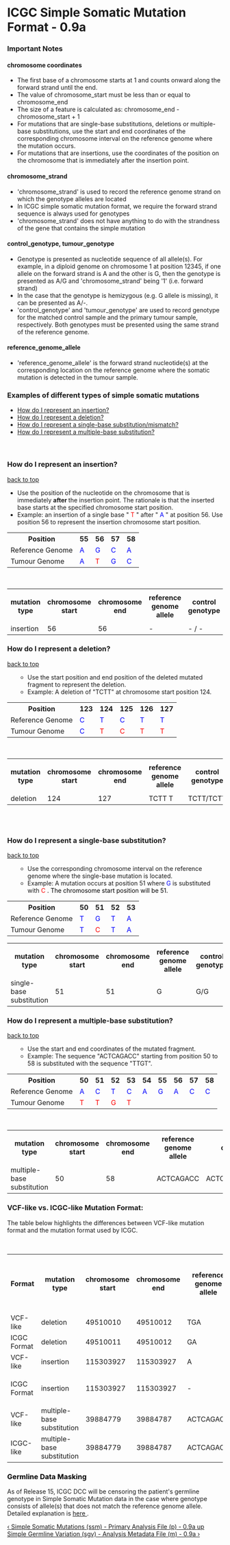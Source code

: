 <h1 class="title">
 ICGC Simple Somatic Mutation Format - 0.9a
</h1>
<div id="content-group" class="content-group row nested " style="width:100%">
 <div id="content-group-inner" class="content-group-inner inner">
  <div id="content-region" class="content-region row nested">
   <div id="content-region-inner" class="content-region-inner inner">
    <a name="main-content-area" id="main-content-area">
    </a>
    <div id="content-inner" class="content-inner block">
     <div id="content-inner-inner" class="content-inner-inner inner">
      <div id="content-content" class="content-content">
       <div id="node-6554" class="node odd full-node node-type-book">
        <div class="inner">
         <div class="content clearfix">
          <div class="view" id="content">
           <div class="wiki-content group" id="main-content">
            <div>
             <h3 id="important_notes">
              Important Notes
             </h3>
             <h4 id="ICGCSimpleSomaticMutationFormat-chromosomecoordinates">
              chromosome coordinates
             </h4>
             <ul>
              <li>
               The first base of a chromosome starts at 1 and counts onward along the forward strand until the end.
              </li>
              <li>
               The value of chromosome_start must be less than or equal to chromosome_end
              </li>
              <li>
               The size of a feature is calculated as: chromosome_end - chromosome_start + 1
              </li>
              <li>
               For mutations that are single-base substitutions, deletions or multiple-base substitutions, use the start and end coordinates of the corresponding chromosome interval on the reference genome where the mutation occurs.
              </li>
              <li>
               For mutations that are insertions, use the coordinates of the position on the chromosome that is immediately after the insertion point.
              </li>
             </ul>
             <h4 id="ICGCSimpleSomaticMutationFormat-chromosome_strand">
              chromosome_strand
             </h4>
             <ul>
              <li>
               &#39;chromosome_strand&#39; is used to record the reference genome strand on which the genotype alleles are located
              </li>
              <li>
               In ICGC simple somatic mutation format, we require the forward strand sequence is always used for genotypes
              </li>
              <li>
               &#39;chromosome_strand&#39; does not have anything to do with the strandness of the gene that contains the simple mutation
              </li>
             </ul>
             <h4 id="ICGCSimpleSomaticMutationFormat-control_genotype,tumour_genotype" style="list-style-type: none;background-image: none;">
              control_genotype, tumour_genotype
             </h4>
             <ul>
              <li>
               Genotype is presented as nucleotide sequence of all allele(s). For example, in a diploid genome on chromosome 1 at position 12345, if one allele on the forward strand is A and the other is G, then the genotype is presented as A/G and &#39;chromosome_strand&#39; being &#39;1&#39; (i.e. forward strand)
              </li>
              <li>
               In the case that the genotype is hemizygous (e.g. G allele is missing), it can be presented as A/-.
              </li>
              <li>
               &#39;control_genotype&#39; and &#39;tumour_genotype&#39; are used to record genotype for the matched control sample and the primary tumour sample, respectively. Both genotypes must be presented using the same strand of the reference genome.
              </li>
             </ul>
             <h4 id="ICGCSimpleSomaticMutationFormat-reference_genome_allele">
              reference_genome_allele
             </h4>
             <ul>
              <li>
               &#39;reference_genome_allele&#39; is the forward strand nucleotide(s) at the corresponding location on the reference genome where the somatic mutation is detected in the tumour sample.
              </li>
             </ul>
             <h3 id="examples">
              Examples of different types of simple somatic mutations
             </h3>
             <ul>
              <li>
               <a href="#how1">
                How do I represent an insertion?
               </a>
              </li>
              <li>
               <a href="#how2">
                How do I represent a deletion?
               </a>
              </li>
              <li>
               <a href="#how3">
                How do I represent a single-base substitution/mismatch?
               </a>
              </li>
              <li>
               <a href="#how4">
                How do I represent a multiple-base substitution?
               </a>
               <br>
               <br>
               <br>
              </li>
             </ul>
             <h3 id="how1">
              How do I represent an insertion?
             </h3>
             <p>
              <a href="#examples">
               back to top
              </a>
             </p>
             <p>
             </p>
            </div>
            <ul>
             <li>
              Use the position of the nucleotide on the chromosome that is immediately
              <strong>
               after
              </strong>
              the insertion point. The rationale is that the inserted base starts at the specified chromosome start position.
             </li>
             <li>
              Example: an insertion of a single base &#34;
              <span style="color: rgb(255,0,0);">
               T
              </span>
              &#34; after &#34;
              <span style="color: rgb(0,0,255);">
               A
              </span>
              &#34; at position 56. Use position 56 to represent the insertion chromosome start position.
             </li>
            </ul>
            <p>
            </p>
            <div>
             <table class="confluenceTable">
              <tbody style="margin-left: 30.0px;">
               <tr style="margin-left: 30.0px;">
                <th class="confluenceTh" style="margin-left: 30.0px;">
                 Position
                </th>
                <th class="confluenceTh" style="margin-left: 30.0px;">
                 55
                </th>
                <th class="confluenceTh" style="margin-left: 30.0px;">
                 56
                </th>
                <th class="confluenceTh" style="margin-left: 30.0px;">
                 57
                </th>
                <th class="confluenceTh" style="margin-left: 30.0px;">
                 58
                </th>
               </tr>
               <tr style="margin-left: 30.0px;">
                <td class="confluenceTd" style="margin-left: 30.0px;">
                 Reference Genome
                </td>
                <td class="confluenceTd" style="margin-left: 30.0px;">
                 <span style="color: rgb(0,0,255);">
                  A
                 </span>
                </td>
                <td class="confluenceTd" style="margin-left: 30.0px;">
                 <span style="color: rgb(0,0,255);">
                  G
                 </span>
                </td>
                <td class="confluenceTd" style="margin-left: 30.0px;">
                 <span style="color: rgb(0,0,255);">
                  C
                 </span>
                </td>
                <td class="confluenceTd" style="margin-left: 30.0px;">
                 <span style="color: rgb(0,0,255);">
                  A
                 </span>
                </td>
               </tr>
               <tr style="margin-left: 30.0px;">
                <td class="confluenceTd" style="margin-left: 30.0px;">
                 Tumour Genome
                </td>
                <td class="confluenceTd" style="margin-left: 30.0px;">
                 <span style="color: rgb(0,0,255);">
                  A
                 </span>
                </td>
                <td class="confluenceTd" style="margin-left: 30.0px;">
                 <span style="color: rgb(255,0,0);">
                  T
                 </span>
                </td>
                <td class="confluenceTd" style="margin-left: 30.0px;">
                 <span style="color: rgb(0,0,255);">
                  G
                 </span>
                </td>
                <td class="confluenceTd" style="margin-left: 30.0px;">
                 <span style="color: rgb(0,0,255);">
                  C
                 </span>
                </td>
               </tr>
              </tbody>
             </table>
             <p>
              <br>
             </p>
            </div>
            <div>
             <table class="confluenceTable">
              <tbody style="margin-left: 30.0px;">
               <tr style="margin-left: 30.0px;">
                <th class="confluenceTh" style="margin-left: 30.0px;">
                 mutation type
                </th>
                <th class="confluenceTh" style="margin-left: 30.0px;">
                 chromosome start
                </th>
                <th class="confluenceTh" style="margin-left: 30.0px;">
                 chromosome end
                </th>
                <th class="confluenceTh" style="margin-left: 30.0px;">
                 reference genome allele
                </th>
                <th class="confluenceTh" style="margin-left: 30.0px;">
                 control genotype
                </th>
                <th class="confluenceTh" style="margin-left: 30.0px;">
                 tumour genotype
                </th>
                <th class="confluenceTh" style="margin-left: 30.0px;">
                 mutated from allele
                </th>
                <th class="confluenceTh" style="margin-left: 30.0px;">
                 <p>
                  mutated to allele
                 </p>
                </th>
               </tr>
               <tr style="margin-left: 30.0px;">
                <td class="confluenceTd" style="margin-left: 30.0px;">
                 insertion
                </td>
                <td class="confluenceTd" style="margin-left: 30.0px;">
                 56
                </td>
                <td class="confluenceTd" style="margin-left: 30.0px;">
                 56
                </td>
                <td class="confluenceTd" style="margin-left: 30.0px;">
                 -
                </td>
                <td class="confluenceTd" style="margin-left: 30.0px;">
                 - / -
                </td>
                <td class="confluenceTd" style="margin-left: 30.0px;">
                 - /T
                </td>
                <td class="confluenceTd" style="margin-left: 30.0px;">
                 -
                </td>
                <td class="confluenceTd" style="margin-left: 30.0px;">
                 T
                </td>
               </tr>
              </tbody>
             </table>
            </div>
            <h3 id="how2">
             How do I represent a deletion?
            </h3>
            <p>
             <a href="#examples">
              back to top
             </a>
            </p>
            <p>
            </p>
            <ul>
             <li style="list-style-type: none;background-image: none;">
              <ul>
               <li>
                Use the start position and end position of the deleted mutated fragment to represent the deletion.
               </li>
               <li>
                Example: A deletion of &#34;TCTT&#34; at chromosome start position 124.
               </li>
              </ul>
             </li>
            </ul>
            <p style="margin-left: 30.0px;">
            </p>
            <div>
             <table class="confluenceTable">
              <tbody style="margin-left: 60.0px;">
               <tr style="margin-left: 60.0px;">
                <th class="confluenceTh" style="margin-left: 60.0px;">
                 Position
                </th>
                <th class="confluenceTh" style="margin-left: 60.0px;">
                 123
                </th>
                <th class="confluenceTh" style="margin-left: 60.0px;">
                 124
                </th>
                <th class="confluenceTh" style="margin-left: 60.0px;">
                 125
                </th>
                <th class="confluenceTh" style="margin-left: 60.0px;">
                 126
                </th>
                <th class="confluenceTh" style="margin-left: 60.0px;" colspan="1">
                 127
                </th>
               </tr>
               <tr style="margin-left: 60.0px;">
                <td class="confluenceTd" style="margin-left: 60.0px;">
                 Reference Genome
                </td>
                <td class="confluenceTd" style="margin-left: 60.0px;">
                 <span style="color: rgb(0,0,255);">
                  C
                 </span>
                </td>
                <td class="confluenceTd" style="margin-left: 60.0px;">
                 <span style="color: rgb(0,0,255);">
                  T
                 </span>
                </td>
                <td class="confluenceTd" style="margin-left: 60.0px;">
                 <span style="color: rgb(0,0,255);">
                  C
                 </span>
                </td>
                <td class="confluenceTd" style="margin-left: 60.0px;">
                 <span style="color: rgb(0,0,255);">
                  T
                 </span>
                </td>
                <td class="confluenceTd" style="margin-left: 60.0px;" colspan="1">
                 <span style="color: rgb(0,0,255);">
                  T
                 </span>
                </td>
               </tr>
               <tr style="margin-left: 60.0px;">
                <td class="confluenceTd" style="margin-left: 60.0px;">
                 Tumour Genome
                </td>
                <td class="confluenceTd" style="margin-left: 60.0px;">
                 <span style="color: rgb(0,0,255);">
                  C
                 </span>
                </td>
                <td class="confluenceTd" style="margin-left: 60.0px;">
                 <span style="color: rgb(255,0,0);">
                  T
                 </span>
                </td>
                <td class="confluenceTd" style="margin-left: 60.0px;">
                 <span style="color: rgb(255,0,0);">
                  C
                 </span>
                </td>
                <td class="confluenceTd" style="margin-left: 60.0px;">
                 <span style="color: rgb(255,0,0);">
                  T
                 </span>
                </td>
                <td class="confluenceTd" style="margin-left: 60.0px;" colspan="1">
                 <span style="color: rgb(255,0,0);">
                  T
                 </span>
                </td>
               </tr>
              </tbody>
             </table>
            </div>
            <div>
             <br>
             <table class="confluenceTable">
              <tbody style="margin-left: 60.0px;">
               <tr style="margin-left: 60.0px;">
                <th class="confluenceTh" style="margin-left: 60.0px;">
                 mutation type
                </th>
                <th class="confluenceTh" style="margin-left: 60.0px;">
                 chromosome start
                </th>
                <th class="confluenceTh" style="margin-left: 60.0px;">
                 chromosome end
                </th>
                <th class="confluenceTh" style="margin-left: 60.0px;">
                 reference genome allele
                </th>
                <th class="confluenceTh" style="margin-left: 60.0px;">
                 control genotype
                </th>
                <th class="confluenceTh" style="margin-left: 60.0px;">
                 tumour genotype
                </th>
                <th class="confluenceTh" style="margin-left: 60.0px;">
                 mutated from allele
                </th>
                <th class="confluenceTh" style="margin-left: 60.0px;">
                 <p style="text-align: left;">
                  mutated to allele
                 </p>
                </th>
               </tr>
               <tr style="margin-left: 60.0px;">
                <td class="confluenceTd" style="margin-left: 60.0px;">
                 <span>
                  deletion
                 </span>
                </td>
                <td class="confluenceTd" style="margin-left: 60.0px;">
                 <span>
                  124
                 </span>
                </td>
                <td class="confluenceTd" style="margin-left: 60.0px;">
                 <span>
                  127
                 </span>
                </td>
                <td class="confluenceTd" style="margin-left: 60.0px;">
                 <span>
                  TCTT
                 </span>
                 <span>
                  T
                 </span>
                </td>
                <td class="confluenceTd" style="margin-left: 60.0px;">
                 <span>
                  TCTT/TCTT
                 </span>
                </td>
                <td class="confluenceTd" style="margin-left: 60.0px;">
                 <span>
                  TCTT/-
                 </span>
                </td>
                <td class="confluenceTd" style="margin-left: 60.0px;">
                 <span>
                  TCTT
                 </span>
                </td>
                <td class="confluenceTd" style="margin-left: 60.0px;">
                 -
                </td>
               </tr>
              </tbody>
             </table>
            </div>
            <p>
             <br>
             <br>
            </p>
            <h3 id="how3">
             How do I represent a single-base substitution?
            </h3>
            <p>
             <a href="#examples">
              back to top
             </a>
            </p>
            <p>
            </p>
            <ul>
             <li style="list-style-type: none;background-image: none;">
              <ul>
               <li>
                Use the corresponding chromosome interval on the reference genome where the single-base mutation is located.
               </li>
               <li>
                Example: A mutation occurs at position 51 where
                <span style="color: rgb(0,0,255);">
                 G
                </span>
                is substituted with
                <span style="color: rgb(255,0,0);">
                 C
                 <span style="color: rgb(0,0,0);">
                  . The chromosome start position will be 51.
                 </span>
                </span>
               </li>
              </ul>
             </li>
            </ul>
            <p>
            </p>
            <div>
             <table class="confluenceTable">
              <tbody style="margin-left: 60.0px;">
               <tr style="margin-left: 60.0px;">
                <th class="confluenceTh" style="margin-left: 60.0px;">
                 Position
                </th>
                <th class="confluenceTh" style="margin-left: 60.0px;">
                 50
                </th>
                <th class="confluenceTh" style="margin-left: 60.0px;">
                 51
                </th>
                <th class="confluenceTh" style="margin-left: 60.0px;">
                 52
                </th>
                <th class="confluenceTh" style="margin-left: 60.0px;">
                 53
                </th>
               </tr>
               <tr style="margin-left: 60.0px;">
                <td class="confluenceTd" style="margin-left: 60.0px;">
                 Reference Genome
                </td>
                <td class="confluenceTd" style="margin-left: 60.0px;">
                 <span style="color: rgb(0,0,255);">
                  T
                 </span>
                </td>
                <td class="confluenceTd" style="margin-left: 60.0px;">
                 <span style="color: rgb(0,0,255);">
                  G
                 </span>
                </td>
                <td class="confluenceTd" style="margin-left: 60.0px;">
                 <span style="color: rgb(0,0,255);">
                  T
                 </span>
                </td>
                <td class="confluenceTd" style="margin-left: 60.0px;">
                 <span style="color: rgb(0,0,255);">
                  A
                 </span>
                </td>
               </tr>
               <tr style="margin-left: 60.0px;">
                <td class="confluenceTd" style="margin-left: 60.0px;">
                 Tumour Genome
                </td>
                <td class="confluenceTd" style="margin-left: 60.0px;">
                 <span style="color: rgb(0,0,255);">
                  T
                 </span>
                </td>
                <td class="confluenceTd" style="margin-left: 60.0px;">
                 <span style="color: rgb(255,0,0);">
                  C
                 </span>
                </td>
                <td class="confluenceTd" style="margin-left: 60.0px;">
                 <span style="color: rgb(0,0,255);">
                  T
                 </span>
                </td>
                <td class="confluenceTd" style="margin-left: 60.0px;">
                 <span style="color: rgb(0,0,255);">
                  A
                 </span>
                </td>
               </tr>
              </tbody>
             </table>
            </div>
            <div>
             <table class="confluenceTable">
              <tbody style="margin-left: 60.0px;">
               <tr style="margin-left: 60.0px;">
                <th class="confluenceTh" style="margin-left: 60.0px;">
                 mutation type
                </th>
                <th class="confluenceTh" style="margin-left: 60.0px;">
                 chromosome start
                </th>
                <th class="confluenceTh" style="margin-left: 60.0px;">
                 chromosome end
                </th>
                <th class="confluenceTh" style="margin-left: 60.0px;">
                 reference genome allele
                </th>
                <th class="confluenceTh" style="margin-left: 60.0px;">
                 control genotype
                </th>
                <th class="confluenceTh" style="margin-left: 60.0px;">
                 tumour genotype
                </th>
                <th class="confluenceTh" style="margin-left: 60.0px;">
                 mutated from allele
                </th>
                <th class="confluenceTh" style="margin-left: 60.0px;">
                 <p>
                  mutated to allele
                 </p>
                </th>
               </tr>
               <tr style="margin-left: 60.0px;">
                <td class="confluenceTd" style="margin-left: 60.0px;">
                 single-base substitution
                </td>
                <td class="confluenceTd" style="margin-left: 60.0px;">
                 51
                </td>
                <td class="confluenceTd" style="margin-left: 60.0px;">
                 51
                </td>
                <td class="confluenceTd" style="margin-left: 60.0px;">
                 G
                </td>
                <td class="confluenceTd" style="margin-left: 60.0px;">
                 G/G
                </td>
                <td class="confluenceTd" style="margin-left: 60.0px;">
                 G/C
                </td>
                <td class="confluenceTd" style="margin-left: 60.0px;">
                 G
                </td>
                <td class="confluenceTd" style="margin-left: 60.0px;">
                 C
                </td>
               </tr>
              </tbody>
             </table>
            </div>
            <h3 id="how4">
             How do I represent a multiple-base substitution?
            </h3>
            <p>
             <a href="#examples">
              back to top
             </a>
            </p>
            <div>
             <p>
             </p>
             <ul>
              <li style="list-style-type: none;background-image: none;">
               <ul>
                <li>
                 Use the start and end coordinates of the mutated fragment.
                </li>
                <li>
                 Example: The sequence &#34;ACTCAGACC&#34; starting from position 50 to 58 is substituted with the sequence &#34;TTGT&#34;.
                </li>
               </ul>
              </li>
             </ul>
             <p>
             </p>
             <p>
             </p>
             <div>
              <table class="confluenceTable">
               <tbody style="margin-left: 60.0px;">
                <tr style="margin-left: 60.0px;">
                 <th class="confluenceTh" style="margin-left: 60.0px;">
                  Position
                 </th>
                 <th class="confluenceTh" style="margin-left: 60.0px;">
                  50
                 </th>
                 <th class="confluenceTh" style="margin-left: 60.0px;">
                  51
                 </th>
                 <th class="confluenceTh" style="margin-left: 60.0px;">
                  52
                 </th>
                 <th class="confluenceTh" style="margin-left: 60.0px;">
                  53
                 </th>
                 <th class="confluenceTh" style="margin-left: 60.0px;" colspan="1">
                  54
                 </th>
                 <th class="confluenceTh" style="margin-left: 60.0px;" colspan="1">
                  55
                 </th>
                 <th class="confluenceTh" style="margin-left: 60.0px;" colspan="1">
                  56
                 </th>
                 <th class="confluenceTh" style="margin-left: 60.0px;" colspan="1">
                  57
                 </th>
                 <th class="confluenceTh" style="margin-left: 60.0px;" colspan="1">
                  58
                 </th>
                </tr>
                <tr style="margin-left: 60.0px;">
                 <td class="confluenceTd" style="margin-left: 60.0px;">
                  Reference Genome
                 </td>
                 <td class="confluenceTd" style="margin-left: 60.0px;">
                  <span style="color: rgb(0,0,255);">
                   A
                  </span>
                 </td>
                 <td class="confluenceTd" style="margin-left: 60.0px;">
                  <span style="color: rgb(0,0,255);">
                   C
                  </span>
                 </td>
                 <td class="confluenceTd" style="margin-left: 60.0px;">
                  <span style="color: rgb(0,0,255);">
                   T
                  </span>
                 </td>
                 <td class="confluenceTd" style="margin-left: 60.0px;">
                  <span style="color: rgb(0,0,255);">
                   C
                  </span>
                 </td>
                 <td class="confluenceTd" style="margin-left: 60.0px;" colspan="1">
                  <span style="color: rgb(0,0,255);">
                   A
                  </span>
                 </td>
                 <td class="confluenceTd" style="margin-left: 60.0px;" colspan="1">
                  <span style="color: rgb(0,0,255);">
                   G
                  </span>
                 </td>
                 <td class="confluenceTd" style="margin-left: 60.0px;" colspan="1">
                  <span style="color: rgb(0,0,255);">
                   A
                  </span>
                 </td>
                 <td class="confluenceTd" style="margin-left: 60.0px;" colspan="1">
                  <span style="color: rgb(0,0,255);">
                   C
                  </span>
                 </td>
                 <td class="confluenceTd" style="margin-left: 60.0px;" colspan="1">
                  <span style="color: rgb(0,0,255);">
                   C
                  </span>
                 </td>
                </tr>
                <tr style="margin-left: 60.0px;">
                 <td class="confluenceTd" style="margin-left: 60.0px;">
                  Tumour Genome
                 </td>
                 <td class="confluenceTd" style="margin-left: 60.0px;">
                  <span style="color: rgb(255,0,0);">
                   T
                  </span>
                 </td>
                 <td class="confluenceTd" style="margin-left: 60.0px;">
                  <span style="color: rgb(255,0,0);">
                   T
                  </span>
                 </td>
                 <td class="confluenceTd" style="margin-left: 60.0px;">
                  <span style="color: rgb(255,0,0);">
                   G
                  </span>
                 </td>
                 <td class="confluenceTd" style="margin-left: 60.0px;">
                  <span style="color: rgb(255,0,0);">
                   T
                  </span>
                 </td>
                 <td class="confluenceTd" colspan="1">
                 </td>
                 <td class="confluenceTd" colspan="1">
                 </td>
                 <td class="confluenceTd" colspan="1">
                 </td>
                 <td class="confluenceTd" colspan="1">
                 </td>
                 <td class="confluenceTd" colspan="1">
                 </td>
                </tr>
               </tbody>
              </table>
             </div>
             <div>
              <br>
              <table class="confluenceTable">
               <tbody style="margin-left: 60.0px;">
                <tr style="margin-left: 60.0px;">
                 <th class="confluenceTh" style="margin-left: 60.0px;">
                  mutation type
                 </th>
                 <th class="confluenceTh" style="margin-left: 60.0px;">
                  chromosome start
                 </th>
                 <th class="confluenceTh" style="margin-left: 60.0px;">
                  chromosome end
                 </th>
                 <th class="confluenceTh" style="margin-left: 60.0px;">
                  reference genome allele
                 </th>
                 <th class="confluenceTh" style="margin-left: 60.0px;">
                  control genotype
                 </th>
                 <th class="confluenceTh" style="margin-left: 60.0px;">
                  tumour genotype
                 </th>
                 <th class="confluenceTh" style="margin-left: 60.0px;">
                  mutated from allele
                 </th>
                 <th class="confluenceTh" style="margin-left: 60.0px;">
                  <p>
                   mutated to allele
                  </p>
                 </th>
                </tr>
                <tr style="margin-left: 60.0px;">
                 <td class="confluenceTd" style="margin-left: 60.0px;">
                  multiple-base substitution
                 </td>
                 <td class="confluenceTd" style="margin-left: 60.0px;">
                  50
                 </td>
                 <td class="confluenceTd" style="margin-left: 60.0px;">
                  58
                 </td>
                 <td class="confluenceTd" style="margin-left: 60.0px;">
                  ACTCAGACC
                 </td>
                 <td class="confluenceTd" style="margin-left: 60.0px;">
                  ACTCAGACC/ACTCAGACC
                 </td>
                 <td class="confluenceTd" style="margin-left: 60.0px;">
                  ACTCAGACC/TTGT
                 </td>
                 <td class="confluenceTd" style="margin-left: 60.0px;">
                  ACTCAGACC
                 </td>
                 <td class="confluenceTd" style="margin-left: 60.0px;">
                  TTGT
                 </td>
                </tr>
               </tbody>
              </table>
             </div>
             <p>
             </p>
             <h3 id="ICGCSimpleSomaticMutationFormat-VCF-likevs.ICGC-likeMutationFormat:">
              <strong>
               VCF-like vs. ICGC-like Mutation Format:
              </strong>
             </h3>
             <p>
              The table below highlights the differences between VCF-like mutation format and the mutation format used by ICGC.
             </p>
             <p>
              <strong>
               <br>
              </strong>
             </p>
             <div>
              <table class="confluenceTable">
               <tbody>
                <tr>
                 <th class="confluenceTh">
                  Format
                 </th>
                 <th class="confluenceTh">
                  mutation type
                 </th>
                 <th class="confluenceTh">
                  chromosome start
                 </th>
                 <th class="confluenceTh">
                  chromosome end
                 </th>
                 <th class="confluenceTh">
                  reference genome allele
                 </th>
                 <th class="confluenceTh">
                  control genotype
                 </th>
                 <th class="confluenceTh">
                  tumour genotype
                 </th>
                 <th class="confluenceTh">
                  <p>
                   <span style="color: rgb(0,0,255);">
                    mutated from allele
                   </span>
                  </p>
                  <p>
                   <span style="color: rgb(0,0,255);">
                    (new field)
                   </span>
                  </p>
                 </th>
                 <th class="confluenceTh">
                  <p>
                   <span style="color: rgb(0,0,255);">
                    mutated to allele
                   </span>
                  </p>
                  <p>
                   <span style="color: rgb(0,0,255);">
                    (new field)
                   </span>
                  </p>
                 </th>
                </tr>
                <tr>
                 <td class="confluenceTd">
                  VCF-like
                 </td>
                 <td class="confluenceTd">
                  deletion
                 </td>
                 <td class="confluenceTd">
                  49510010
                 </td>
                 <td class="confluenceTd">
                  49510012
                 </td>
                 <td class="confluenceTd">
                  TGA
                 </td>
                 <td class="confluenceTd">
                  TGA/TGA
                 </td>
                 <td class="confluenceTd">
                  TGA/T
                 </td>
                 <td class="confluenceTd">
                 </td>
                 <td class="confluenceTd">
                 </td>
                </tr>
                <tr>
                 <td class="confluenceTd">
                  ICGC Format
                 </td>
                 <td class="confluenceTd">
                  deletion
                 </td>
                 <td class="confluenceTd">
                  49510011
                 </td>
                 <td class="confluenceTd">
                  49510012
                 </td>
                 <td class="confluenceTd">
                  GA
                 </td>
                 <td class="confluenceTd">
                  GA/GA
                 </td>
                 <td class="confluenceTd">
                  GA/-
                 </td>
                 <td class="confluenceTd">
                  GA
                 </td>
                 <td class="confluenceTd">
                  -
                 </td>
                </tr>
                <tr>
                 <td class="confluenceTd">
                  VCF-like
                 </td>
                 <td class="confluenceTd">
                  insertion
                 </td>
                 <td class="confluenceTd">
                  115303927
                 </td>
                 <td class="confluenceTd">
                  115303927
                 </td>
                 <td class="confluenceTd">
                  A
                 </td>
                 <td class="confluenceTd">
                  A/A
                 </td>
                 <td class="confluenceTd">
                  A/AT
                 </td>
                 <td class="confluenceTd">
                 </td>
                 <td class="confluenceTd">
                 </td>
                </tr>
                <tr>
                 <td class="confluenceTd">
                  <p>
                   ICGC Format
                  </p>
                 </td>
                 <td class="confluenceTd">
                  insertion
                 </td>
                 <td class="confluenceTd">
                  115303927
                 </td>
                 <td class="confluenceTd">
                  115303927
                 </td>
                 <td class="confluenceTd">
                  -
                 </td>
                 <td class="confluenceTd">
                  -/-
                 </td>
                 <td class="confluenceTd">
                  -/T
                 </td>
                 <td class="confluenceTd">
                  -
                 </td>
                 <td class="confluenceTd">
                  T
                 </td>
                </tr>
                <tr>
                 <td class="confluenceTd" colspan="1">
                  VCF-like
                 </td>
                 <td class="confluenceTd" colspan="1">
                  multiple-base substitution
                 </td>
                 <td class="confluenceTd" colspan="1">
                  39884779
                 </td>
                 <td class="confluenceTd" colspan="1">
                  39884787
                 </td>
                 <td class="confluenceTd" colspan="1">
                  ACTCAGACC
                 </td>
                 <td class="confluenceTd" colspan="1">
                  ACTCAGACC/ACTCAGACC
                 </td>
                 <td class="confluenceTd" colspan="1">
                  ACTCAGACC/TTGT
                 </td>
                 <td class="confluenceTd" colspan="1">
                 </td>
                 <td class="confluenceTd" colspan="1">
                 </td>
                </tr>
                <tr>
                 <td class="confluenceTd" colspan="1">
                  ICGC-like
                 </td>
                 <td class="confluenceTd" colspan="1">
                  multiple-base substitution
                 </td>
                 <td class="confluenceTd" colspan="1">
                  39884779
                 </td>
                 <td class="confluenceTd" colspan="1">
                  39884787
                 </td>
                 <td class="confluenceTd" colspan="1">
                  ACTCAGACC
                 </td>
                 <td class="confluenceTd" colspan="1">
                  ACTCAGACC/ACTCAGACC
                 </td>
                 <td class="confluenceTd" colspan="1">
                  ACTCAGACC/TTGT
                 </td>
                 <td class="confluenceTd" colspan="1">
                  ACTCAGACC
                 </td>
                 <td class="confluenceTd" colspan="1">
                  TTGT
                 </td>
                </tr>
               </tbody>
              </table>
             </div>
            </div>
           </div>
          </div>
          <h3>
           <a name="masking" style="text-decoration: none; color: rgb(0,0,0);">
            Germline Data Masking
           </a>
          </h3>
          <p>
           As of Release 15, ICGC DCC will be censoring the patient&#39;s germline genotype in Simple Somatic Mutation data in the case where genotype consists of allele(s) that does not match the reference genome allele. Detailed explanation is
           <a href="/methods#masking">
            here
           </a>
           .
          </p>
          <div id="book-navigation-6310" class="book-navigation">
           <div class="page-links clear-block">
            <a href="/simple-somatic-mutations-ssm-primary-analysis-file-p-09a" class="page-previous" title="Go to previous page">
             ‹ Simple Somatic Mutations (ssm) - Primary Analysis File (p) - 0.9a
            </a>
            <a href="/dictionary-v09a-june-2014-release-17" class="page-up" title="Go to parent page">
             up
            </a>
            <a href="/simple-germline-variation-sgv-analysis-metadata-file-m-09a" class="page-next" title="Go to next page">
             Simple Germline Variation (sgv) - Analysis Metadata File (m) - 0.9a ›
            </a>
           </div>
          </div>
         </div>
        </div>
        <!-- /inner -->
        <!-- regular node view template HTML here -->
       </div>
       <!-- /node-6554 -->
      </div>
      <!-- /content-content -->
     </div>
     <!-- /content-inner-inner -->
    </div>
    <!-- /content-inner -->
   </div>
   <!-- /content-region-inner -->
  </div>
  <!-- /content-region -->
 </div>
 <!-- /content-group-inner -->
</div>
